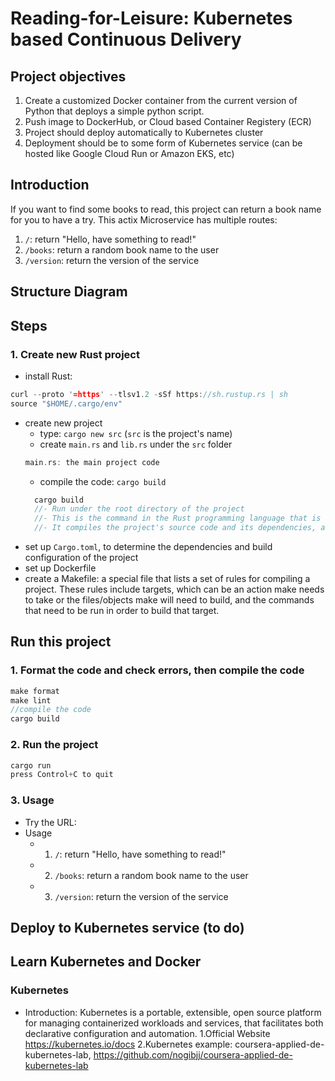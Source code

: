 # Reading-for-Leisure: Kubernetes based Continuous Delivery
## Project objectives
1. Create a customized Docker container from the current version of Python that deploys a simple python script.
2. Push image to DockerHub, or Cloud based Container Registery (ECR)
3. Project should deploy automatically to Kubernetes cluster
4. Deployment should be to some form of Kubernetes service (can be hosted like Google Cloud Run or Amazon EKS, etc)
## Introduction
If you want to find some books to read, this project can return a book name for you to have a try.
This actix Microservice has multiple routes:
1. `/`: return "Hello, have something to read!"
2. `/books`: return a random book name to the user
3. `/version`: return the version of the service
## Structure Diagram
## Steps
### 1. Create new Rust project
- install Rust:
```Rust
curl --proto '=https' --tlsv1.2 -sSf https://sh.rustup.rs | sh
source "$HOME/.cargo/env"
```
- create new project
  - type: `cargo new src` (`src` is the project's name)
  - create `main.rs` and `lib.rs` under the `src` folder
  ```Rust
  main.rs: the main project code
  ```
  - compile the code: `cargo build`
  ```Rust
    cargo build
    //- Run under the root directory of the project
    //- This is the command in the Rust programming language that is used to compile a Rust project. 
    //- It compiles the project's source code and its dependencies, and produces an executable binary file.
  ```
- set up `Cargo.toml`, to determine the dependencies and build configuration of the project
- set up Dockerfile
- create a Makefile: a special file that lists a set of rules for compiling a project. These rules include targets, which can be an action make needs to take or the files/objects make will need to build, and the commands that need to be run in order to build that target.

## Run this project
### 1. Format the code and check errors, then compile the code
  ```Rust
  make format
  make lint
  //compile the code
  cargo build
  ```
### 2. Run the project
  ```Rust
  cargo run
  press Control+C to quit
  ```
### 3. Usage
- Try the URL: 
- Usage
  - 1. `/`: return "Hello, have something to read!"
  - 2. `/books`: return a random book name to the user
  - 3. `/version`: return the version of the service
  
## Deploy to Kubernetes service (to do)
## Learn Kubernetes and Docker
### Kubernetes
- Introduction: Kubernetes is a portable, extensible, open source platform for managing containerized workloads and services, that facilitates both declarative configuration and automation.
1.Official Website https://kubernetes.io/docs
2.Kubernetes example: coursera-applied-de-kubernetes-lab, https://github.com/nogibjj/coursera-applied-de-kubernetes-lab
